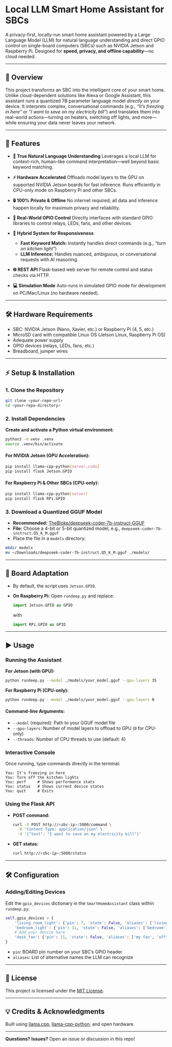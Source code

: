 # Local LLM Smart Home Assistant for SBCs

A privacy-first, locally-run smart home assistant powered by a Large Language Model (LLM) for natural language understanding and direct GPIO control on single-board computers (SBCs) such as NVIDIA Jetson and Raspberry Pi. Designed for **speed, privacy, and offline capability**—no cloud needed.

---

## 🚀 Overview

This project transforms an SBC into the intelligent core of your smart home. Unlike cloud-dependent solutions like Alexa or Google Assistant, this assistant runs a quantized 7B parameter language model *directly* on your device. It interprets complex, conversational commands (e.g., *“It’s freezing in here”* or *“I want to save on my electricity bill”*) and translates them into real-world actions—turning on heaters, switching off lights, and more—while ensuring your data never leaves your network.

---

## 🌟 Features

* **🧠 True Natural Language Understanding**
  Leverages a local LLM for context-rich, human-like command interpretation—well beyond basic keyword matching.

* **⚡ Hardware Accelerated**
  Offloads model layers to the GPU on supported NVIDIA Jetson boards for fast inference. Runs efficiently in CPU-only mode on Raspberry Pi and other SBCs.

* **🔒 100% Private & Offline**
  No internet required; all data and inference happen locally for maximum privacy and reliability.

* **🔌 Real-World GPIO Control**
  Directly interfaces with standard GPIO libraries to control relays, LEDs, fans, and other devices.

* **🚀 Hybrid System for Responsiveness**

  * **Fast Keyword Match:** Instantly handles direct commands (e.g., *“turn on kitchen light”*)
  * **LLM Inference:** Handles nuanced, ambiguous, or conversational requests with AI reasoning.

* **🌐 REST API**
  Flask-based web server for remote control and status checks via HTTP.

* **💻 Simulation Mode**
  Auto-runs in simulated GPIO mode for development on PC/Mac/Linux (no hardware needed).

---

## 🛠️ Hardware Requirements

* SBC: NVIDIA Jetson (Nano, Xavier, etc.) or Raspberry Pi (4, 5, etc.)
* MicroSD card with compatible Linux OS (Jetson Linux, Raspberry Pi OS)
* Adequate power supply
* GPIO devices (relays, LEDs, fans, etc.)
* Breadboard, jumper wires

---

## ⚡ Setup & Installation

### 1. Clone the Repository

```bash
git clone <your-repo-url>
cd <your-repo-directory>
```

### 2. Install Dependencies

**Create and activate a Python virtual environment:**

```bash
python3 -m venv .venv
source .venv/bin/activate
```

#### **For NVIDIA Jetson (GPU Acceleration):**

```bash
pip install llama-cpp-python[server,cuda]
pip install flask Jetson.GPIO
```

#### **For Raspberry Pi & Other SBCs (CPU-only):**

```bash
pip install llama-cpp-python[server]
pip install flask RPi.GPIO
```

### 3. Download a Quantized GGUF Model

* **Recommended:** [TheBloke/deepseek-coder-7b-instruct-GGUF](https://huggingface.co/TheBloke/deepseek-coder-7b-instruct-GGUF)
* **File:** Choose a 4-bit or 5-bit quantized model, e.g.,
  `deepseek-coder-7b-instruct.Q5_K_M.gguf`
* Place the file in a `models` directory:

```bash
mkdir models
mv ~/Downloads/deepseek-coder-7b-instruct.Q5_K_M.gguf ./models/
```

---

## 🧩 Board Adaptation

* By default, the script uses `Jetson.GPIO`.
* **On Raspberry Pi:**
  Open `rundeep.py` and replace:

  ```python
  import Jetson.GPIO as GPIO
  ```

  with

  ```python
  import RPi.GPIO as GPIO
  ```

---

## ▶️ Usage

### Running the Assistant

**For Jetson (with GPU):**

```bash
python rundeep.py --model ./models/your_model.gguf --gpu-layers 35
```

**For Raspberry Pi (CPU-only):**

```bash
python rundeep.py --model ./models/your_model.gguf --gpu-layers 0
```

#### Command-line Arguments:

* `--model` (required): Path to your GGUF model file
* `--gpu-layers`: Number of model layers to offload to GPU (`0` for CPU-only)
* `--threads`: Number of CPU threads to use (default: 4)

### Interactive Console

Once running, type commands directly in the terminal:

```
You: It's freezing in here
You: Turn off the kitchen lights
You: perf     # Shows performance stats
You: status   # Shows current device states
You: quit     # Exits
```

### Using the Flask API

* **POST command:**

  ```bash
  curl -X POST http://<sbc-ip>:5000/command \
    -H "Content-Type: application/json" \
    -d '{"text": "I want to save on my electricity bill"}'
  ```
* **GET status:**

  ```bash
  curl http://<sbc-ip>:5000/status
  ```

---

## 🛠️ Configuration

### Adding/Editing Devices

Edit the `gpio_devices` dictionary in the `SmartHomeAssistant` class within `rundeep.py`:

```python
self.gpio_devices = {
    'living_room_light': {'pin': 7, 'state': False, 'aliases': ['living room', 'main light']},
    'bedroom_light': {'pin': 11, 'state': False, 'aliases': ['bedroom']},
    # Add your device here
    'desk_fan': {'pin': 21, 'state': False, 'aliases': ['my fan', 'office fan']}
}
```

* `pin`: BOARD pin number on your SBC’s GPIO header
* `aliases`: List of alternative names the LLM can recognize

---

## 📝 License

This project is licensed under the [MIT License](LICENSE).

---

## 💡 Credits & Acknowledgments

Built using [llama.cpp](https://github.com/ggerganov/llama.cpp), [llama-cpp-python](https://github.com/abetlen/llama-cpp-python), and open hardware.

---

**Questions? Issues?**
Open an issue or discussion in this repo!


